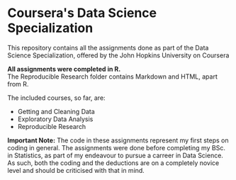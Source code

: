 # Coursera's Data Science Specialization
This repository contains all the assignments done as part of the Data Science Specialization, offered by the John Hopkins University on Coursera

**All assignments were completed in R.** <br>
The Reproducible Research folder contains Markdown and HTML, apart from R.

The included courses, so far, are:
- Getting and Cleaning Data
- Exploratory Data Analysis
- Reproducible Research

**Important Note:** The code in these assignments represent my first steps on coding in general. The assignments were done before completing my BSc. in Statistics, 
as part of my endeavour to pursue a carreer in Data Science. As such, both the coding and the deductions are on a completely novice level and should be criticised with that in mind.
